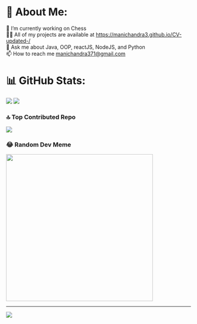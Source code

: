 # 💫 About Me:
🔭 I’m currently working on Chess<br>👨‍💻 All of my projects are available at https://manichandra3.github.io/CV-updated-/<br>💬 Ask me about Java, OOP, reactJS, NodeJS, and Python<br>📫 How to reach me manichandra371@gmail.com

# 📊 GitHub Stats:
![](https://github-readme-streak-stats.herokuapp.com/?user=manichandra3&theme=gotham&hide_border=false)
![](https://github-readme-stats.vercel.app/api/top-langs/?username=manichandra3&theme=gotham&hide_border=false&include_all_commits=true&count_private=false&layout=compact)

### 🔝 Top Contributed Repo
![](https://github-contributor-stats.vercel.app/api?username=manichandra3&limit=5&theme=dark&combine_all_yearly_contributions=true)

### 😂 Random Dev Meme
<img src='https://randommeme-five.vercel.app/' style="height: 400px;"/>

---
[![](https://visitcount.itsvg.in/api?id=manichandra3&icon=0&color=0)](https://visitcount.itsvg.in)

<!-- Proudly created with GPRM ( https://gprm.itsvg.in ) -->

